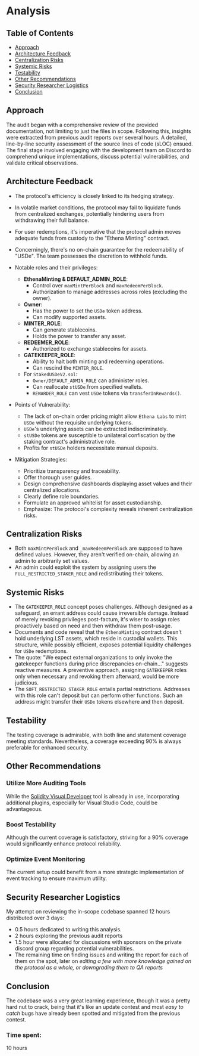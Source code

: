 # Analysis
## Table of Contents

- [Approach](#approach)
- [Architecture Feedback](#architecture-feedback)
- [Centralization Risks](#centralization-risks)
- [Systemic Risks](#systemic-risks)
- [Testability](#Testability)
- [Other Recommendations](#other-recommendations)
- [Security Researcher Logistics](#security-researcher-logistics)
- [Conclusion](#conclusion)

## Approach

The audit began with a comprehensive review of the provided documentation, not limiting to just the files in scope. Following this, insights were extracted from previous audit reports over several hours. A detailed, line-by-line security assessment of the source lines of code (sLOC) ensued. The final stage involved engaging with the development team on Discord to comprehend unique implementations, discuss potential vulnerabilities, and validate critical observations.

## Architecture Feedback

- The protocol's efficiency is closely linked to its hedging strategy.
- In volatile market conditions, the protocol may fail to liquidate funds from centralized exchanges, potentially hindering users from withdrawing their full balance.
- For user redemptions, it's imperative that the protocol admin moves adequate funds from custody to the "Ethena Minting" contract.
- Concerningly, there's no on-chain guarantee for the redeemability of "USDe". The team possesses the discretion to withhold funds.
- Notable roles and their privileges:
  - **EthenaMinting & DEFAULT_ADMIN_ROLE**: 
    - Control over `maxMintPerBlock` and `maxRedeemPerBlock`.
    - Authorization to manage addresses across roles (excluding the owner).
  - **Owner**:
    - Has the power to set the `USDe` token address.
    - Can modify supported assets.
  - **MINTER_ROLE**:
    - Can generate stablecoins.
    - Holds the power to transfer any asset.
  - **REDEEMER_ROLE**:
    - Authorized to exchange stablecoins for assets.
  - **GATEKEEPER_ROLE**:
    - Ability to halt both minting and redeeming operations.
    - Can rescind the `MINTER_ROLE`.
  - For `StakedUSDeV2.sol`:
    - `Owner/DEFAULT_ADMIN_ROLE` can administer roles.
    - Can reallocate `stUSDe` from specified wallets.
    - `REWARDER_ROLE` can vest `USDe` tokens via `transferInRewards()`.

- Points of Vulnerability:
  - The lack of on-chain order pricing might allow `Ethena Labs` to mint `USDe` without the requisite underlying tokens.
  - `USDe`'s underlying assets can be extracted indiscriminately.
  - `stUSDe` tokens are susceptible to unilateral confiscation by the staking contract's administrative role.
  - Profits for `stUSDe` holders necessitate manual deposits.

- Mitigation Strategies:
  - Prioritize transparency and traceability.
  - Offer thorough user guides.
  - Design comprehensive dashboards displaying asset values and their centralized allocations.
  - Clearly define role boundaries.
  - Formulate an approved whitelist for asset custodianship.
  - Emphasize: The protocol's complexity reveals inherent centralization risks.

## Centralization Risks

- Both `maxMintPerBlock` and `_maxRedeemPerBlock` are supposed to have defined values. However, they aren't verified on-chain, allowing an admin to arbitrarily set values.
- An admin could exploit the system by assigning users the `FULL_RESTRICTED_STAKER_ROLE` and redistributing their tokens.

## Systemic Risks

- The `GATEKEEPER_ROLE` concept poses challenges. Although designed as a safeguard, an errant address could cause irreversible damage. Instead of merely revoking privileges post-factum, it's wiser to assign roles proactively based on need and then withdraw them post-usage.
- Documents and code reveal that the `EthenaMinting` contract doesn't hold underlying LST assets, which reside in custodial wallets. This structure, while possibly efficient, exposes potential liquidity challenges for `USDe` redemptions.
- The quote: "We expect external organizations to only invoke the gatekeeper functions during price discrepancies on-chain..." suggests reactive measures. A preventive approach, assigning `GATEKEEPER` roles only when necessary and revoking them afterward, would be more judicious.
- The `SOFT_RESTRICTED_STAKER_ROLE` entails partial restrictions. Addresses with this role can't deposit but can perform other functions. Such an address might transfer their `USDe` tokens elsewhere and then deposit.

## Testability

The testing coverage is admirable, with both line and statement coverage meeting standards. Nevertheless, a coverage exceeding 90% is always preferable for enhanced security.

## Other Recommendations

### **Utilize More Auditing Tools**

While the [Solidity Visual Developer](https://marketplace.visualstudio.com/items?itemName=tintinweb.solidity-visual-auditor) tool is already in use, incorporating additional plugins, especially for Visual Studio Code, could be advantageous.

### **Boost Testability**

Although the current coverage is satisfactory, striving for a 90% coverage would significantly enhance protocol reliability.

### **Optimize Event Monitoring**

The current setup could benefit from a more strategic implementation of event tracking to ensure maximum utility.

 ## Security Researcher Logistics

My attempt on reviewing the in-scope codebase spanned 12 hours distributed over 3 days:

- 0.5 hours dedicated to writing this analysis.
- 2 hours exploring the previous audit reports
- 1.5 hour were allocated for discussions with sponsors on the private discord group regarding potential vulnerabilities.
- The remaining time on finding issues and writing the report for each of them on the spot, later on _editing a few with more knowledge gained on the protocol as a whole, or downgrading them to QA reports_

## Conclusion

The codebase was a very great learning experience, though it was a pretty hard nut to crack, being that it's like an update contest and most _easy to catch_ bugs have already been spotted and mitigated from the previous contest.


### Time spent:
10 hours